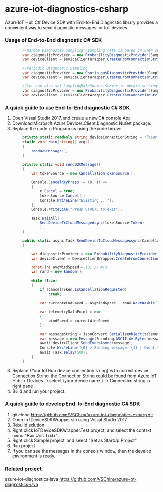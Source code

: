 # azure-iot-diagnostics-csharp
Azure IoT Hub C# Device SDK with End-to-End Diagnostic library provides a convenient way to send diagnostic messages for IoT devices.

### Usage of End-to-End diagnostic C# SDK

```cs
        //Random Diagnostic Sampling: sampling rate is based on user settings.
        var diagnosticProvider = new ProbabilityDiagnosticProvider(SamplingRateSource.Client, 50);
        var deviceClient = DeviceClientWrapper.CreateFromConnectionString(deviceConnectionString, diagnosticProvider);

        //Periodic Diagnostic Sampling
        var diagnosticProvider = new ContinuousDiagnosticProvider(SamplingRateSource.Client, 50);
        var deviceClient = DeviceClientWrapper.CreateFromConnectionString(deviceConnectionString, diagnosticProvider);

        //You can also set SamplingRateSource.Server to obtain settings from device twin
        var diagnosticProvider = new ProbabilityDiagnosticProvider(SamplingRateSource.Server);
        var deviceClient = DeviceClientWrapper.CreateFromConnectionString(deviceConnectionString, diagnosticProvider);

```

### A quick guide to use End-to-End diagnostic C# SDK
1. Open Visual Studio 2017, and create a new C# console App
2. Download Microsoft.Azure.Devices.Client.Diagnostic NuGet package.
3. Replace the code in Program.cs using the code below:

```cs
        private static readonly string deviceConnectionString = "{Your IoTHub device connection string}";
        static void Main(string[] args)
        {
            sendD2CMessage();
        }

        private static void sendD2CMessage()
        {
            var tokenSource = new CancellationTokenSource();

            Console.CancelKeyPress += (s, e) =>
            {
                e.Cancel = true;
                tokenSource.Cancel();
                Console.WriteLine("Existing ...");
            };
            Console.WriteLine("Press CTRL+C to exit");

            Task.WaitAll(
                SendDeviceToCloudMessageAsync(tokenSource.Token)
                );
        }

        public static async Task SendDeviceToCloudMessageAsync(CancellationToken cancelToken)
        {

            var diagnosticProvider = new ProbabilityDiagnosticProvider(SamplingRateSource.Client, 50);
            var deviceClient = DeviceClientWrapper.CreateFromConnectionString(deviceConnectionString, diagnosticProvider);

            const int avgWindSpeed = 10; // m/s
            var rand = new Random();

            while (true)
            {
                if (cancelToken.IsCancellationRequested)
                    break;

                var currentWindSpeed = avgWindSpeed + rand.NextDouble() * 4 - 2;

                var telemetryDataPoint = new
                {
                    windSpeed = currentWindSpeed
                };

                var messageString = JsonConvert.SerializeObject(telemetryDataPoint);
                var message = new Message(Encoding.ASCII.GetBytes(messageString));
                await deviceClient.SendEventAsync(message);
                Console.WriteLine("{0} > Sending message: {1} | Count:{2}", DateTime.Now, messageString, diagnosticProvider.ProcessCount);
                await Task.Delay(500);
            }
        }
```

3. Replace {Your IoTHub device connection string} with correct device Connection String, the  Connection String could be found from Azure IoT Hub -> Devices -> select {your device name } -> Connection string in right panel
4. Build and run your project.



### A quick guide to develop End-to-End diagnostic C# SDK

1. git clone https://github.com/VSChina/azure-iot-diagnostics-csharp.git
2. Open IoTDeviceSDKWrapper.sln using Visual Studio 2017
3. Rebuild solution
4. Right click IoTDeviceSDKWrapper.Test project, and select the context menu "Run Unit Tests"
5. Right click Sample project, and select "Set as StartUp Project"
6. Run project
7. If you can see the messages in the console window, then the develop environment is ready.


### Related project
azure-iot-diagnostics-java
https://github.com/VSChina/azure-iot-diagnostics-java
